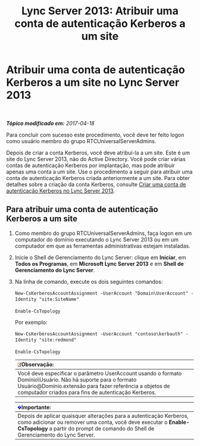 ﻿---
title: 'Lync Server 2013: Atribuir uma conta de autenticação Kerberos a um site'
TOCTitle: Atribuir uma conta de autenticação Kerberos a um site
ms:assetid: 3d9c587c-c8b8-4f81-8ed9-1458a31fc292
ms:mtpsurl: https://technet.microsoft.com/pt-br/library/Gg425901(v=OCS.15)
ms:contentKeyID: 49306468
ms.date: 04/19/2017
mtps_version: v=OCS.15
ms.translationtype: HT
---

# Atribuir uma conta de autenticação Kerberos a um site no Lync Server 2013

 

_**Tópico modificado em:** 2017-04-18_

Para concluir com sucesso este procedimento, você deve ter feito logon como usuário membro do grupo RTCUniversalServerAdmins.

Depois de criar a conta Kerberos, você deve atribuí-la a um site. Este é um site do Lync Server 2013, não do Active Directory. Você pode criar várias contas de autenticação Kerberos por implantação, mas pode atribuir apenas uma conta a um site. Use o procedimento a seguir para atribuir uma conta de autenticação Kerberos criada anteriormente a um site. Para obter detalhes sobre a criação da conta Kerberos, consulte [Criar uma conta de autenticação Kerberos no Lync Server 2013](lync-server-2013-create-a-kerberos-authentication-account.md).

## Para atribuir uma conta de autenticação Kerberos a um site

1.  Como membro do grupo RTCUniversalServerAdmins, faça logon em um computador do domínio executando o Lync Server 2013 ou em um computador em que as ferramentas administrativas estejam instaladas.

2.  Inicie o Shell de Gerenciamento do Lync Server: clique em **Iniciar**, em **Todos os Programas**, em **Microsoft Lync Server 2013** e em **Shell de Gerenciamento do Lync Server**.

3.  Na linha de comando, execute os dois seguintes comandos:
    
        New-CsKerberosAccountAssignment -UserAccount "Domain\UserAccount" -Identity "site:SiteName"
    
        Enable-CsTopology
    
    Por exemplo:
    
        New-CsKerberosAccountAssignment -UserAccount "contoso\kerbauth" -Identity "site:redmond"
    
        Enable-CsTopology
    
    <table>
    <thead>
    <tr class="header">
    <th><img src="images/Gg425756.note(OCS.15).gif" title="note" alt="note" />Observação:</th>
    </tr>
    </thead>
    <tbody>
    <tr class="odd">
    <td>Você deve especificar o parâmetro UserAccount usando o formato Domínio\Usuário. Não há suporte para o formato Usuário@Domínio.extensão para fazer referência a objetos de computador criados para fins de autenticação Kerberos.</td>
    </tr>
    </tbody>
    </table>
    
    <table>
    <thead>
    <tr class="header">
    <th><img src="images/Gg425939.important(OCS.15).gif" title="important" alt="important" />Importante:</th>
    </tr>
    </thead>
    <tbody>
    <tr class="odd">
    <td>Depois de aplicar quaisquer alterações para a autenticação Kerberos, como adicionar ou remover uma conta, você deve executar o <strong>Enable-CsTopology</strong> a partir do prompt de comando do Shell de Gerenciamento do Lync Server.</td>
    </tr>
    </tbody>
    </table>

